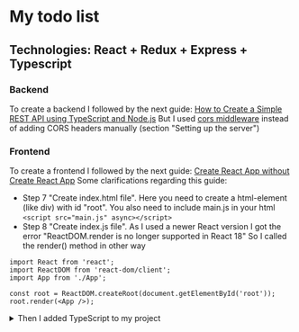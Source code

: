 # My todo list

## Technologies: React + Redux + Express + Typescript


### Backend
To create a backend I followed by the next guide:
[How to Create a Simple REST API using TypeScript and Node.js](https://www.section.io/engineering-education/how-to-create-a-simple-rest-api-using-typescript-and-nodejs/)
But I used [cors middleware](https://expressjs.com/en/resources/middleware/cors.html) instead of adding CORS headers manually (section "Setting up the server")


### Frontend
To create a frontend I followed by the next guide:
[Create React App without Create React App](https://blog.bitsrc.io/create-react-app-without-create-react-app-b0a5806a92)
Some clarifications regarding this guide:
* Step 7 "Create index.html file". Here you need to create a html-element (like div) with id "root".
  You also need to include main.js in your html `<script src="main.js" async></script>`
* Step 8 "Create index.js file". As I used a newer React version I got the error "ReactDOM.render is no longer supported in React 18"
  So I called the render() method in other way
```
import React from 'react';
import ReactDOM from 'react-dom/client';
import App from './App';

const root = ReactDOM.createRoot(document.getElementById('root'));
root.render(<App />);
```

<details>
<summary>Then I added TypeScript to my project</summary>

* <b>Step 1</b>: Install "ts-loader" package

`npm i ts-loader -D`

* <b>Step 2</b>: Add tsconfig.json file (configuration for TS)

<details>
<summary>tsconfig.json</summary>

```
{
  "compilerOptions": {
    "target": "es6",
    "lib": [
      "dom",
      "dom.iterable",
      "esnext"
    ],
    "allowJs": true,
    "skipLibCheck": true,
    "esModuleInterop": true,
    "allowSyntheticDefaultImports": true,
    "strict": true,
    "forceConsistentCasingInFileNames": true,
    "noFallthroughCasesInSwitch": true,
    "module": "esnext",
    "moduleResolution": "node",
    "resolveJsonModule": true,
    "isolatedModules": true,
    "noImplicitAny": true,
    "noImplicitThis": true,
    "jsx": "react"
  },
  "include": [
    "src"
  ]
}
```
</details>

* <b>Step 3</b>: Change webpack config

<details>
<summary>webpack.config.js</summary>

```
module.exports = {
  //...
  resolve: {
    extensions: ['.ts','.tsx','.js','.jsx','.json']
  },
  //...
  rules: [
    //...
    {
      test: /\.tsx?$/,
      exclude: /node_modules/,
      use: 'ts-loader'
    }
  ],
  //...
}
```
</details>

* <b>Step 4</b>: Rename all your components extension from \*.js/\*.jsx to \*.tsx.
  For example: App.js -> App.tsx


</details>
